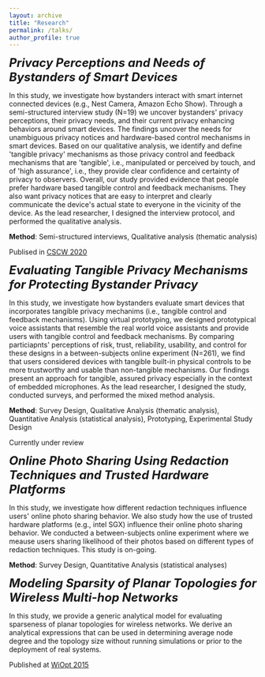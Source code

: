 ```yaml
---
layout: archive
title: "Research"
permalink: /talks/
author_profile: true
---
```


<font size="5"> <i> <b>Privacy Perceptions and Needs of Bystanders of Smart Devices </b></i> </font>

In this study, we investigate how bystanders interact with smart internet connected devices (e.g., Nest Camera, Amazon Echo Show). Through a semi-structured interview study (N=19) we uncover bystanders' privacy perceptions, their privacy needs, and their current privacy enhancing behaviors around smart devices. The findings uncover the needs for unambiguous privacy notices and hardware-based control mechanisms in smart devices. Based on our qualitative analysis, we identify and define 'tangible privacy' mechanisms as those privacy control and feedback mechanisms that are 'tangible', i.e., manipulated or perceived by touch, and of 'high assurance', i.e., they provide clear confidence and certainty of privacy to observers. Overall, our study provided evidence that people prefer hardware based tangible control and feedback mechanisms. They also want privacy notices that are easy to interpret and clearly communicate the device's actual state to everyone in the vicinity of the device. As the lead researcher, I designed the interview protocol, and performed the qualitative analysis.

**Method**: Semi-structured interviews, Qualitative analysis (thematic analysis)

Publised in [CSCW 2020](https://people.cs.pitt.edu/~adamlee/pubs/2020/ahmad2020cscw.pdf)


<font size="5"> <i> <b>Evaluating Tangible Privacy Mechanisms for Protecting Bystander Privacy </b></i> </font>

In this study, we investigate how bystanders evaluate smart devices that incorporates tangible privacy mechanims (i.e., tangible control and feedback mechanisms). Using virtual prototyping, we designed prototypical voice assistants that resemble the real world voice assistants and provide users with tangible control and feedback mechanisms. By comparing particiapnts' perceptions of risk, trust, reliability, usability, and control for these designs in a between-subjects online experiment (N=261), we find that users considered devices with tangible built-in physical controls to be more trustworthy and usable than non-tangible mechanisms. Our findings present an approach for tangible, assured privacy especially in the context of embedded microphones. As the lead researcher, I designed the study, conducted surveys, and performed the mixed method analysis.

**Method**: Survey Design, Qualitative Analysis (thematic analysis), Quantitative Analysis (statistical analysis), Prototyping, Experimental Study Design

Currently under review


<font size="5"> <i> <b>Online Photo Sharing Using Redaction Techniques and Trusted Hardware Platforms </b></i> </font>

In this study, we investigate how different redaction techniques influence users' online photo sharing behavior. We also study how the use of trusted hardware platforms (e.g., intel SGX) influence their online photo sharing behavior. We conducted a between-subjects online experiment where we meause users sharing likelihood of their photos based on different types of redaction techniques. This study is on-going. 

**Method**: Survey Design, Quantitative Analysis (statistical analyses)


<font size="5"> <i> <b>Modeling Sparsity of Planar Topologies for Wireless Multi-hop Networks </b></i> </font>


In this study, we provide a generic analytical model for evaluating sparseness of planar topologies for wireless networks. We derive an analytical expressions that can be used in determining average node degree and the topology size without running simulations or prior to the deployment of real systems. 

Published at [WiOpt 2015](http://opendl.ifip-tc6.org/db/conf/wiopt/wiopt2015/RahmanRAS15.pdf)


